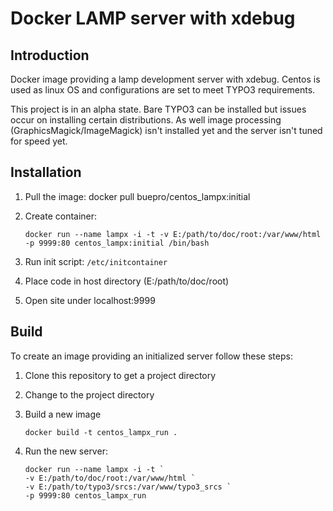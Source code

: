 
Docker LAMP server with xdebug
==============================

Introduction
------------

Docker image providing a lamp development server with xdebug. Centos is used as linux OS and configurations are set to 
meet TYPO3 requirements.

This project is in an alpha state. Bare TYPO3 can be installed but issues occur on installing certain distributions.
As well image processing (GraphicsMagick/ImageMagick) isn't installed yet and the server isn't tuned for speed yet.

Installation
------------

1. Pull the image: docker pull buepro/centos_lampx:initial
2. Create container:

   `docker run --name lampx -i -t -v E:/path/to/doc/root:/var/www/html -p 9999:80 centos_lampx:initial /bin/bash`
   
3. Run init script: `/etc/initcontainer`
4. Place code in host directory (E:/path/to/doc/root)
5. Open site under localhost:9999

Build
-----

To create an image providing an initialized server follow these steps:

1. Clone this repository to get a project directory
2. Change to the project directory
3. Build a new image

   `docker build -t centos_lampx_run .`
   
4. Run the new server:

   ``docker run --name lampx -i -t ` ``     
   ``-v E:/path/to/doc/root:/var/www/html ` ``    
   ``-v E:/path/to/typo3/srcs:/var/www/typo3_srcs ` ``  
   `-p 9999:80 centos_lampx_run`
   
